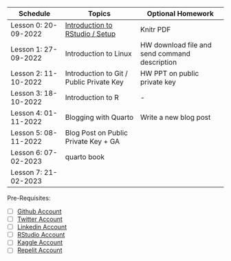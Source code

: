 | Schedule | Topics | Optional Homework |
| --- |---| --- |
| Lesson 0: 20-09-2022| [Introduction to RStudio / Setup](https://rstudio.cloud/) | Knitr PDF
| Lesson 1: 27-09-2022| Introduction to Linux | HW download file and send command description
| Lesson 2: 11-10-2022| Introduction to Git / Public Private Key | HW PPT on public private key
| Lesson 3: 18-10-2022| Introduction to R | - 
| Lesson 4: 01-11-2022| Blogging with Quarto | Write a new blog post
| Lesson 5: 08-11-2022| Blog Post on Public Private Key + GA | 
| Lesson 6: 07-02-2023| quarto book
| Lesson 7: 21-02-2023| 


Pre-Requisites:
- [ ] [Github Account](github.com)
- [ ] [Twitter Account](https://twitter.com/)
- [ ] [Linkedin Account](https://www.linkedin.com/)
- [ ] [RStudio Account](https://rstudio.cloud/)
- [ ] [Kaggle Account](https://www.kaggle.com/)
- [ ] [Repelit Account](https://replit.com/)